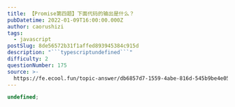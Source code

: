 ```yaml
---
title: 【Promise第四题】下面代码的输出是什么？
pubDatetime: 2022-01-09T16:00:00.000Z
author: caorushizi
tags:
  - javascript
postSlug: 8de56572b31f1affed893945384c915d
description: "```typescriptundefined```"
difficulty: 2
questionNumber: 175
source: >-
  https://fe.ecool.fun/topic-answer/db6857d7-1559-4abe-816d-545b9be4e05e?orderBy=updateTime&order=desc&tagId=10
---
```


```typescript
undefined;
```
